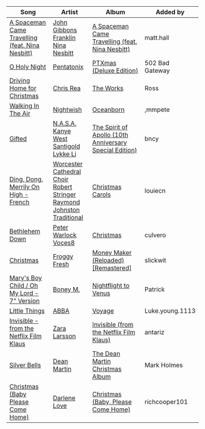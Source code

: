 | Song | Artist | Album | Added by |
|-|-|-|-|
| [A Spaceman Came Travelling (feat. Nina Nesbitt)](https://open.spotify.com/track/0EtbUVT2JIvm34tOJwLorJ) | [John Gibbons](https://open.spotify.com/artist/72luDUYRlE8N8lPSgyhiwo)<br>[Franklin](https://open.spotify.com/artist/4bU685oayr3KvaP4qdoYdu)<br>[Nina Nesbitt](https://open.spotify.com/artist/7AzjETXRUKNRSJHMW9GIqd) | [A Spaceman Came Travelling (feat. Nina Nesbitt)](https://open.spotify.com/album/4U35CJaKKGQuMKHwR1EZ4Q) | matt.hall |
| [O Holy Night](https://open.spotify.com/track/4IJQbsqJlTyXgN7qwUGSNM) | [Pentatonix](https://open.spotify.com/artist/26AHtbjWKiwYzsoGoUZq53) | [PTXmas (Deluxe Edition)](https://open.spotify.com/album/5ZwH7KH8Zw0m76hYwANMos) | 502 Bad Gateway |
| [Driving Home for Christmas](https://open.spotify.com/track/3Z3QhZAZpqwZa1phsbQ3JZ) | [Chris Rea](https://open.spotify.com/artist/5KEG7G8LDYlHgFDqZyEEs2) | [The Works](https://open.spotify.com/album/1FFugUhUxnLxYb4eqqDwGn) | Ross |
| [Walking In The Air](https://open.spotify.com/track/76AXMOFR4rEp7blL7IpNLe) | [Nightwish](https://open.spotify.com/artist/2NPduAUeLVsfIauhRwuft1) | [Oceanborn](https://open.spotify.com/album/37LveKPgKGwpuI0cEVbPj4) | ,mmpete |
| [Gifted](https://open.spotify.com/track/2D55ClmE6FsUYTVjPn31aK) | [N.A.S.A.](https://open.spotify.com/artist/07WjVPM79OGQLOZ1jfUVk9)<br>[Kanye West](https://open.spotify.com/artist/5K4W6rqBFWDnAN6FQUkS6x)<br>[Santigold](https://open.spotify.com/artist/6Jrxnp0JgqmeUX1veU591p)<br>[Lykke Li](https://open.spotify.com/artist/6oBm8HB0yfrIc9IHbxs6in) | [The Spirit of Apollo (10th Anniversary Special Edition)](https://open.spotify.com/album/4qwZCcynsMA7ZgpLvw10w6) | bncy |
| [Ding, Dong, Merrily On High - French](https://open.spotify.com/track/7LsDIfZacrHwpDITj5dd52) | [Worcester Cathedral Choir](https://open.spotify.com/artist/2Q8CT4BXxx2vm5KcaeLoQz)<br>[Robert Stringer](https://open.spotify.com/artist/44L94lUy9LjKKzBBTmihao)<br>[Raymond Johnston](https://open.spotify.com/artist/5UWZBoWuSJtbK9dDpvRMZp)<br>[Traditional](https://open.spotify.com/artist/1U5zgr455OGyIkLNXvDdrf) | [Christmas Carols](https://open.spotify.com/album/4HffNrQ5TRTLlbHuPiJHYV) | louiecn |
| [Bethlehem Down](https://open.spotify.com/track/6VMtaMm3dHTt6NVUvLKNpC) | [Peter Warlock](https://open.spotify.com/artist/5HUhm1zKJGkJEg4qH88Xfd)<br>[Voces8](https://open.spotify.com/artist/32nW8kGbs65y8CSlIvREuc) | [Christmas](https://open.spotify.com/album/2aIQA8i1ajdEOdHKKiISp4) | culvero |
| [Christmas](https://open.spotify.com/track/3whDXURPUwQP3NjGSGiqgQ) | [Froggy Fresh](https://open.spotify.com/artist/0QsjXBgmv5j7WSHYfo7L82) | [Money Maker (Reloaded) [Remastered]](https://open.spotify.com/album/2F1JqtfR5j7C7Aaz8KEpNl) | slickwit |
| [Mary's Boy Child / Oh My Lord - 7" Version](https://open.spotify.com/track/5RxFKwABZAQn3itsGPetjL) | [Boney M.](https://open.spotify.com/artist/54R6Y0I7jGUCveDTtI21nb) | [Nightflight to Venus](https://open.spotify.com/album/0txzXbDfTn3vAdx77iCaXd) | Patrick |
| [Little Things](https://open.spotify.com/track/1vLPyotXnRlM2EJIHK16LW) | [ABBA](https://open.spotify.com/artist/0LcJLqbBmaGUft1e9Mm8HV) | [Voyage](https://open.spotify.com/album/0uUtGVj0y9FjfKful7cABY) | Luke.young.1113 |
| [Invisible - from the Netflix Film Klaus](https://open.spotify.com/track/62z2Su8BBGvR50aOvdjPzW) | [Zara Larsson](https://open.spotify.com/artist/1Xylc3o4UrD53lo9CvFvVg) | [Invisible (from the Netflix Film Klaus)](https://open.spotify.com/album/2zPVfckf1i4YAN3qiHtYqW) | antariz |
| [Silver Bells](https://open.spotify.com/track/4QX5pZQpQTgVlkqfUTDim0) | [Dean Martin](https://open.spotify.com/artist/49e4v89VmlDcFCMyDv9wQ9) | [The Dean Martin Christmas Album](https://open.spotify.com/album/4Kd6niUoyuNkcLRVmThm0H) | Mark Holmes |
| [Christmas (Baby Please Come Home)](https://open.spotify.com/track/47ohYW8e7dxCYn9qbUMBCI) | [Darlene Love](https://open.spotify.com/artist/391oLRVmoTkumiN79HkTWu) | [Christmas (Baby, Please Come Home)](https://open.spotify.com/album/3miX7IkmfMBJhQejq5rsA6) | richcooper101 |